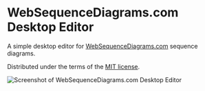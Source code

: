WebSequenceDiagrams.com Desktop Editor
==========

A simple desktop editor for [WebSequenceDiagrams.com](https://www.websequencediagrams.com/) sequence diagrams.

Distributed under the terms of the [MIT license](https://opensource.org/licenses/MIT).

![Screenshot of WebSequenceDiagrams.com Desktop Editor](https://raw.githubusercontent.com/vurdalakov/websequencediagrams/master/img/screenshot1.png)
